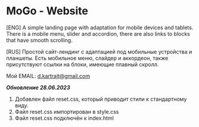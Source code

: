 # MoGo - Website
[ENG] A simple landing page with adaptation for mobile devices and tablets. There is a mobile menu, slider and accordion, there are also links to blocks that have smooth scrolling.

[RUS] Простой сайт-лендинг с адаптацией под мобильные устройства и планшеты. Есть мобильное меню, слайдер и аккордеон, также присутствуют ссылки на блоки, имеющие плавный скролл.

Мой EMAIL: 
d.kartrajt@gmail.com

___Обновление 28.06.2023___
1. Добавлен файл reset.css, который приводит стили к стандартному виду.
2. Файл reset.css импортирован в style.css
3. Файл reset.css подключён к index.html
